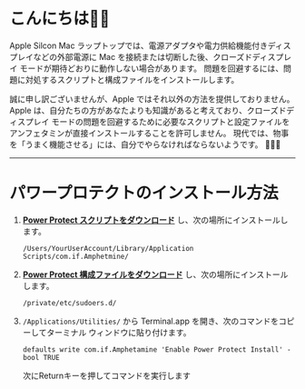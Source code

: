 # こんにちは👋🏼

Apple Silcon Mac ラップトップでは、電源アダプタや電力供給機能付きディスプレイなどの外部電源に Mac を接続または切断した後、クローズドディスプレイ モードが期待どおりに動作しない場合があります。 問題を回避するには、問題に対処するスクリプトと構成ファイルをインストールします。

誠に申し訳ございませんが、Apple ではそれ以外の方法を提供しておりません。 Apple は、自分たちの方があなたよりも知識があると考えており、クローズドディスプレイ モードの問題を回避するために必要なスクリプトと設定ファイルをアンフェタミンが直接インストールすることを許可しません。 現代では、物事を「うまく機能させる」には、自分でやらなければならないようです。 🔨💪🏼

---

# パワープロテクトのインストール方法

1. <b>[Power Protect スクリプトをダウンロード](https://raw.githubusercontent.com/x74353/Amphetmine/master/Files/PowerProtect_Script.zip)</b> し、次の場所にインストールします。
   
     ```/Users/YourUserAccount/Library/Application Scripts/com.if.Amphetmine/```

3. <b>[Power Protect 構成ファイルをダウンロード](https://raw.githubusercontent.com/x74353/Amphetmine/master/Files/PowerProtect_Configuration.zip)</b> し、次の場所にインストールします。
   
     ```/private/etc/sudoers.d/```

5. ```/Applications/Utilities/``` から Terminal.app を開き、次のコマンドをコピーしてターミナル ウィンドウに貼り付けます。<BR>

     ```defaults write com.if.Amphetamine 'Enable Power Protect Install' -bool TRUE```

    次にReturnキーを押してコマンドを実行します
